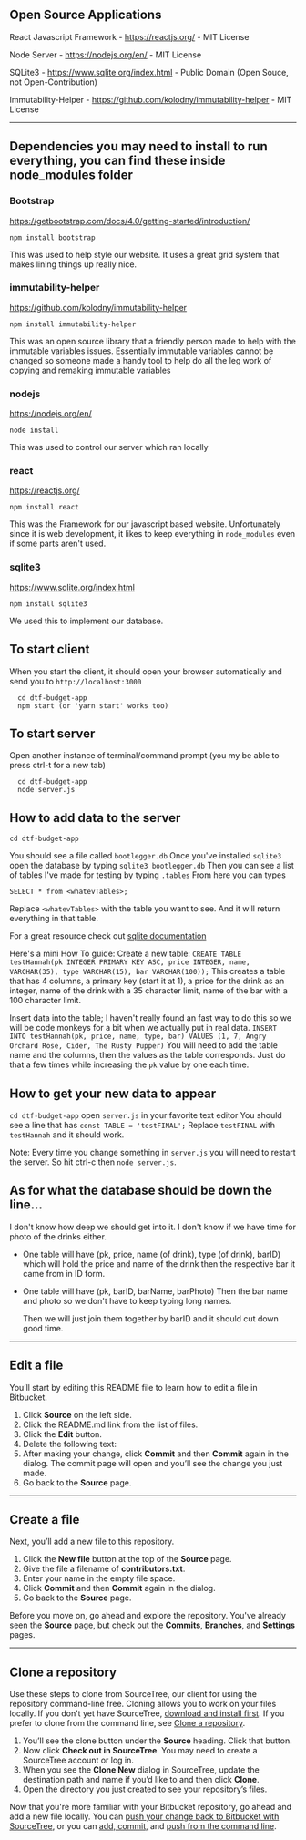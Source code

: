
## Open Source Applications
React Javascript Framework - https://reactjs.org/ - MIT License

Node Server - https://nodejs.org/en/ - MIT License

SQLite3 - https://www.sqlite.org/index.html - Public Domain (Open Souce, not Open-Contribution)

Immutability-Helper - https://github.com/kolodny/immutability-helper - MIT License

---
## Dependencies you may need to install to run everything, you can find these inside node_modules folder
### Bootstrap
  https://getbootstrap.com/docs/4.0/getting-started/introduction/

  `npm install bootstrap`

  This was used to help style our website. It uses a great grid system that makes lining things up really nice.

### immutability-helper

https://github.com/kolodny/immutability-helper

`npm install immutability-helper`

This was an open source library that a friendly person made to help with the immutable variables issues. Essentially immutable variables cannot be changed so someone made a handy tool to help do all the leg work of copying and remaking immutable variables


### nodejs

https://nodejs.org/en/

`node install`

This was used to control our server which ran locally


### react

https://reactjs.org/

`npm install react`

This was the Framework for our javascript based website. Unfortunately since it is web development, it likes to keep everything in  `node_modules` even if some parts aren't used.

### sqlite3

https://www.sqlite.org/index.html

`npm install sqlite3`

We used this to implement our database.

## To start client
When you start the client, it should open your browser automatically and send you to `http://localhost:3000`
```
  cd dtf-budget-app
  npm start (or 'yarn start' works too)
```

## To start server
Open another instance of terminal/command prompt (you my be able to press ctrl-t for a new tab)
```
  cd dtf-budget-app
  node server.js
```


## How to add data to the server
  `cd dtf-budget-app`

  You should see a file called `bootlegger.db`
  Once you've installed `sqlite3` open the database by typing
  `sqlite3 bootlegger.db`
  Then you can see a list of tables I've made for testing by typing `.tables`
  From here you can types

  `SELECT * from <whatevTables>;`

  Replace `<whatevTables>` with the table you want to see. And it will return everything in that table.

  For a great resource check out [sqlite documentation](https://www.sqlite.org/lang.html)

  Here's a mini How To guide:
  Create a new table:
  `CREATE TABLE testHannah(pk INTEGER PRIMARY KEY ASC, price INTEGER, name, VARCHAR(35), type VARCHAR(15), bar VARCHAR(100));`
  This creates a table that has 4 columns, a primary key (start it at 1), a price for the drink as an integer, name of the drink with a 35 character limit, name of the bar with a 100 character limit.

  Insert data into the table;
  I haven't really found an fast way to do this so we will be code monkeys for a bit when we actually put in real data.
  `INSERT INTO testHannah(pk, price, name, type, bar) VALUES (1, 7, Angry Orchard Rose, Cider, The Rusty Pupper)`
  You will need to add the table name and the columns, then the values as the table corresponds. Just do that a few times while increasing the `pk` value by one each time.

## How to get your new data to appear
  `cd dtf-budget-app`
  open `server.js` in your favorite text editor
  You should see a line that has `const TABLE = 'testFINAL';`
  Replace `testFINAL` with `testHannah` and it should work.

  Note:
  Every time you change something in `server.js` you will need to restart the server. So hit ctrl-c then `node server.js`.

## As for what the database should be down the line...
  I don't know how deep we should get into it. I don't know if we have time for photo of the drinks either.

  - One table will have (pk, price, name (of drink), type (of drink), barID)
    which will hold the price and name of the drink then the respective bar it came from in ID form.
  - One table will have (pk, barID, barName, barPhoto)
    Then the bar name and photo so we don't have to keep typing long names.

    Then we will just join them together by barID and it should cut down good time.

---
## Edit a file

You’ll start by editing this README file to learn how to edit a file in Bitbucket.

1. Click **Source** on the left side.
2. Click the README.md link from the list of files.
3. Click the **Edit** button.
4. Delete the following text:
5. After making your change, click **Commit** and then **Commit** again in the dialog. The commit page will open and you’ll see the change you just made.
6. Go back to the **Source** page.

---

## Create a file

Next, you’ll add a new file to this repository.

1. Click the **New file** button at the top of the **Source** page.
2. Give the file a filename of **contributors.txt**.
3. Enter your name in the empty file space.
4. Click **Commit** and then **Commit** again in the dialog.
5. Go back to the **Source** page.

Before you move on, go ahead and explore the repository. You've already seen the **Source** page, but check out the **Commits**, **Branches**, and **Settings** pages.

---

## Clone a repository

Use these steps to clone from SourceTree, our client for using the repository command-line free. Cloning allows you to work on your files locally. If you don't yet have SourceTree, [download and install first](https://www.sourcetreeapp.com/). If you prefer to clone from the command line, see [Clone a repository](https://confluence.atlassian.com/x/4whODQ).

1. You’ll see the clone button under the **Source** heading. Click that button.
2. Now click **Check out in SourceTree**. You may need to create a SourceTree account or log in.
3. When you see the **Clone New** dialog in SourceTree, update the destination path and name if you’d like to and then click **Clone**.
4. Open the directory you just created to see your repository’s files.

Now that you're more familiar with your Bitbucket repository, go ahead and add a new file locally. You can [push your change back to Bitbucket with SourceTree](https://confluence.atlassian.com/x/iqyBMg), or you can [add, commit,](https://confluence.atlassian.com/x/8QhODQ) and [push from the command line](https://confluence.atlassian.com/x/NQ0zDQ).
